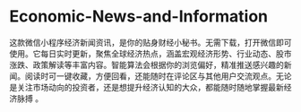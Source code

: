 # Economic-News-and-Information
这款微信小程序经济新闻资讯，是你的贴身财经小秘书。无需下载，打开微信即可使用。它每日实时更新，聚焦全球经济热点，涵盖宏观经济形势、行业动态、股市涨跌、政策解读等丰富内容。智能算法会根据你的浏览偏好，精准推送感兴趣的新闻。阅读时可一键收藏，方便回看，还能随时在评论区与其他用户交流观点。无论是关注市场动向的投资者，还是想提升经济认知的大众，都能随时随地掌握最新经济脉搏 。 
